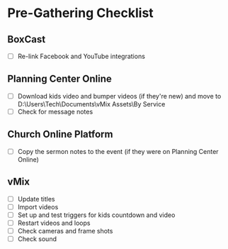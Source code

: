 # Pre-Gathering Checklist

## BoxCast
- [ ] Re-link Facebook and YouTube integrations

## Planning Center Online
- [ ] Download kids video and bumper videos (if they're new) and move to D:\Users\Tech\Documents\vMix Assets\By Service
- [ ] Check for message notes

## Church Online Platform
- [ ] Copy the sermon notes to the event (if they were on Planning Center Online)

## vMix
- [ ] Update titles
- [ ] Import videos
- [ ] Set up and test triggers for kids countdown and video
- [ ] Restart videos and loops
- [ ] Check cameras and frame shots
- [ ] Check sound
